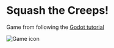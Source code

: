 # Squash the Creeps!
Game from following the [Godot tutorial](https://docs.godotengine.org/en/stable/getting_started/first_3d_game/index.html)

![Game icon](icon.webp)
